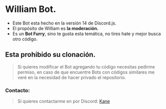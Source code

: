 # William Bot.

- Este Bot esta hecho en la versión 14 de Discord.js.
- El propósito de William es **la moderación.**
- Es un **Bot Furry**, sino te gusta esta temática, no tires hate y mejor busca otro código.

## Esta prohibido su clonación.

> Si quieres modificar el Bot agregando tu código necesitas pedirme permiso, en caso de que encuentre Bots con códigos similares me veré en la necesidad de hacer privado el repositorio.
> 

### Contacto:

> Si quieres contactarme en por Discord: [Kane](https://discordapp.com/users/975219569025245224)
>